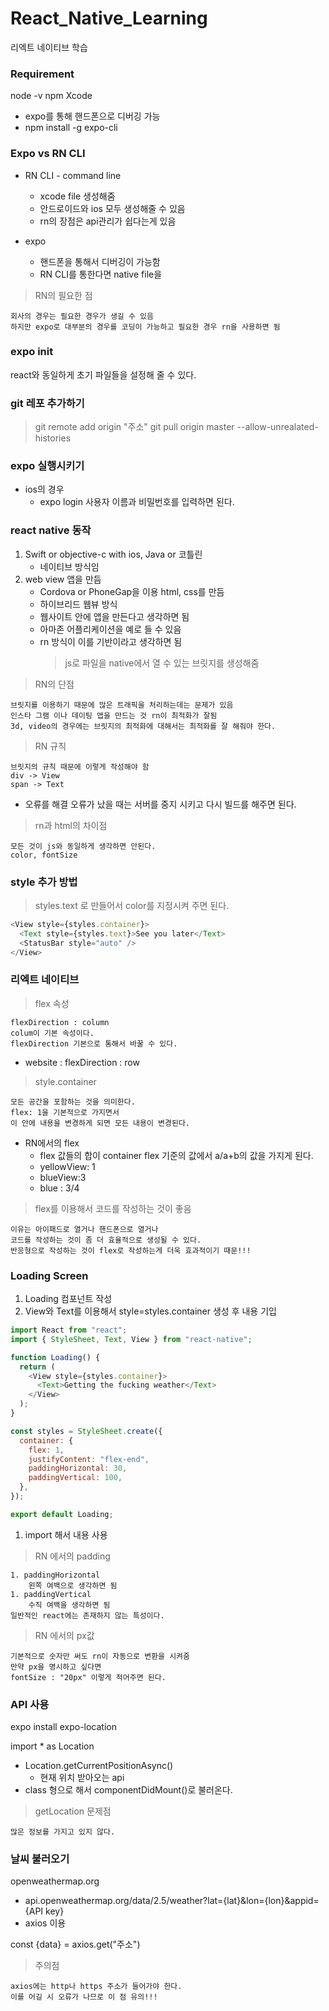 # React_Native_Learning

리엑트 네이티브 학습

### Requirement

node -v
npm
Xcode

- expo를 통해 핸드폰으로 디버깅 가능
- npm install -g expo-cli

### Expo vs RN CLI

- RN CLI - command line

  - xcode file 생성해줌
  - 안드로이드와 ios 모두 생성해줄 수 있음
  - rn의 장점은 api관리가 쉽다는게 있음

- expo
  - 핸드폰을 통해서 디버깅이 가능함
  - RN CLI를 통한다면 native file을

> RN의 필요한 점

    회사의 경우는 필요한 경우가 생길 수 있음
    하지만 expo로 대부분의 경우를 코딩이 가능하고 필요한 경우 rn을 사용하면 됨

### expo init

react와 동일하게 초기 파일들을 설정해 줄 수 있다.

### git 레포 추가하기

> git remote add origin "주소"
> git pull origin master --allow-unrealated-histories

### expo 실행시키기

- ios의 경우
  - expo login
    사용자 이름과 비밀번호를 입력하면 된다.

### react native 동작

1. Swift or objective-c with ios, Java or 코틀린
   - 네이티브 방식임
2. web view 앱을 만듬
   - Cordova or PhoneGap을 이용 html, css를 만듬
   - 하이브리드 웹뷰 방식
   - 웹사이트 안에 앱을 만든다고 생각하면 됨
   - 아마존 어플리케이션을 예로 들 수 있음
   - rn 방식이 이를 기반이라고 생각하면 됨
     > js로 파일을 native에서 열 수 있는 브릿지를 생성해줌

> RN의 단점

    브릿지를 이용하기 때문에 많은 트래픽을 처리하는데는 문제가 있음
    인스타 그램 이나 데이팅 앱을 만드는 것 rn이 최적화가 잘됨
    3d, video의 경우에는 브릿지의 최적화에 대해서는 최적화를 잘 해줘야 한다.

> RN 규칙

    브릿지의 규칙 때문에 이렇게 작성해야 함
    div -> View
    span -> Text

- 오류를 해결
  오류가 났을 때는 서버를 중지 시키고 다시 빌드를 해주면 된다.

> rn과 html의 차이점

    모든 것이 js와 동일하게 생각하면 안된다.
    color, fontSize

### style 추가 방법

> styles.text 로 만들어서 color를 지정시켜 주면 된다.

```javascript
<View style={styles.container}>
  <Text style={styles.text}>See you later</Text>
  <StatusBar style="auto" />
</View>
```

### 리엑트 네이티브

> flex 속성

    flexDirection : column
    colum이 기본 속성이다.
    flexDirection 기본으로 통해서 바꿀 수 있다.

- website : flexDirection : row

> style.container

    모든 공간을 포함하는 것을 의미한다.
    flex: 1을 기본적으로 가지면서
    이 안에 내용을 변경하게 되면 모든 내용이 변경된다.

- RN에서의 flex
  - flex 값들의 합이 container flex 기준의 값에서 a/a+b의 값을 가지게 된다.
  - yellowView: 1
  - blueView:3
  - blue : 3/4

> flex를 이용해서 코드를 작성하는 것이 좋음

    이유는 아이패드로 열거나 핸드폰으로 열거나
    코드를 작성하는 것이 좀 더 효율적으로 생성될 수 있다.
    반응형으로 작성하는 것이 flex로 작성하는게 더욱 효과적이기 때문!!!

### Loading Screen

1. Loading 컴포넌트 작성
1. View와 Text를 이용해서 style=styles.container 생성 후 내용 기입

```js
import React from "react";
import { StyleSheet, Text, View } from "react-native";

function Loading() {
  return (
    <View style={styles.container}>
      <Text>Getting the fucking weather</Text>
    </View>
  );
}

const styles = StyleSheet.create({
  container: {
    flex: 1,
    justifyContent: "flex-end",
    paddingHorizontal: 30,
    paddingVertical: 100,
  },
});

export default Loading;
```

1. import 해서 내용 사용

> RN 에서의 padding

    1. paddingHorizontal
        왼쪽 여백으로 생각하면 됨
    1. paddingVertical
        수직 여백을 생각하면 됨
    일반적인 react에는 존재하지 않는 특성이다.

> RN 에서의 px값

    기본적으로 숫자만 써도 rn이 자동으로 변환을 시켜줌
    만약 px을 명시하고 싶다면
    fontSize : "20px" 이렇게 적어주면 된다.

### API 사용

expo install expo-location

import \* as Location

- Location.getCurrentPositionAsync()
  - 현재 위치 받아오는 api
- class 형으로 해서 componentDidMount()로 불러온다.

> getLocation 문제점

    많은 정보를 가지고 있지 않다.

### 날씨 불러오기

openweathermap.org

- api.openweathermap.org/data/2.5/weather?lat={lat}&lon={lon}&appid={API key}
- axios 이용

const {data} = axios.get("주소")

> 주의점

    axios에는 http나 https 주소가 들어가야 한다.
    이를 어길 시 오류가 나므로 이 점 유의!!!
